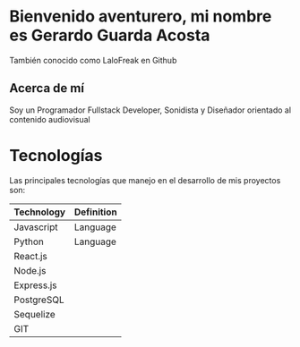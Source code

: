 # Bienvenido aventurero, mi nombre es Gerardo Guarda Acosta
También conocido como LaloFreak en Github

## Acerca de mí

Soy un Programador Fullstack Developer, Sonidista y Diseñador orientado al contenido audiovisual

# Tecnologías

Las principales tecnologías que manejo en el desarrollo de mis proyectos son:

|  Technology   | Definition |
| ------------- | ------------- |
| Javascript  | Language  |
| Python  | Language  |
| React.js | |
| Node.js | |
| Express.js | |
| PostgreSQL | |
| Sequelize | |
| GIT | |
